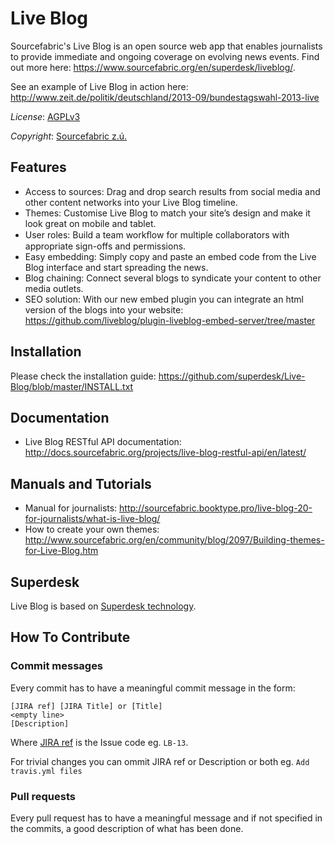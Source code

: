 Live Blog
=========

Sourcefabric's Live Blog is an open source web app that enables journalists to provide immediate and ongoing coverage on evolving news events. Find out more here: https://www.sourcefabric.org/en/superdesk/liveblog/.

See an example of Live Blog in action here: http://www.zeit.de/politik/deutschland/2013-09/bundestagswahl-2013-live

*License*: [AGPLv3](http://www.gnu.org/licenses/gpl-3.0.txt)

*Copyright*: [Sourcefabric z.ú.](http://www.sourcefabric.org)

## Features

- Access to sources: Drag and drop search results from social media and other content networks into your Live Blog timeline.
- Themes: Customise Live Blog to match your site’s design and make it look great on mobile and tablet.
- User roles: Build a team workﬂow for multiple collaborators with appropriate sign-offs and permissions.
- Easy embedding: Simply copy and paste an embed code from the Live Blog interface and start spreading the news.
- Blog chaining: Connect several blogs to syndicate your content to other media outlets.
- SEO solution: With our new embed plugin you can integrate an html version of the blogs into your website: https://github.com/liveblog/plugin-liveblog-embed-server/tree/master

## Installation

Please check the installation guide: https://github.com/superdesk/Live-Blog/blob/master/INSTALL.txt

## Documentation

- Live Blog RESTful API documentation: http://docs.sourcefabric.org/projects/live-blog-restful-api/en/latest/

## Manuals and Tutorials

- Manual for journalists: http://sourcefabric.booktype.pro/live-blog-20-for-journalists/what-is-live-blog/
- How to create your own themes: http://www.sourcefabric.org/en/community/blog/2097/Building-themes-for-Live-Blog.htm

## Superdesk

Live Blog is based on [Superdesk technology](https://www.sourcefabric.org/en/superdesk/).

## How To Contribute

### Commit messages

Every commit has to have a meaningful commit message in the form:

```
[JIRA ref] [JIRA Title] or [Title]
<empty line>
[Description]
```

Where [JIRA ref](https://confluence.atlassian.com/display/FISHEYE/Using+smart+commits) is the Issue code eg. ```LB-13```.

For trivial changes you can ommit JIRA ref or Description or both eg. ```Add travis.yml files```

### Pull requests
Every pull request has to have a meaningful message and if not specified in the commits, a good description of what has been done.
